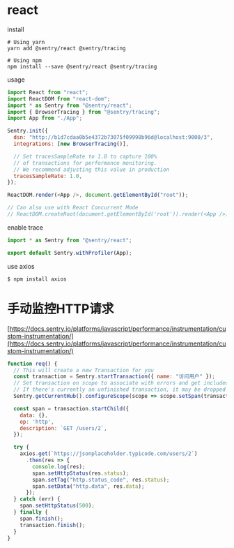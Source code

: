 

# react

install
```shell
# Using yarn
yarn add @sentry/react @sentry/tracing

# Using npm
npm install --save @sentry/react @sentry/tracing
```
usage

```js
import React from "react";
import ReactDOM from "react-dom";
import * as Sentry from "@sentry/react";
import { BrowserTracing } from "@sentry/tracing";
import App from "./App";

Sentry.init({
  dsn: "http://b1d7cdaa0b5e4372b73075f09998b96d@localhost:9000/3",
  integrations: [new BrowserTracing()],

  // Set tracesSampleRate to 1.0 to capture 100%
  // of transactions for performance monitoring.
  // We recommend adjusting this value in production
  tracesSampleRate: 1.0,
});

ReactDOM.render(<App />, document.getElementById("root"));

// Can also use with React Concurrent Mode
// ReactDOM.createRoot(document.getElementById('root')).render(<App />);
```

enable trace

```js
import * as Sentry from "@sentry/react";

export default Sentry.withProfiler(App);
```

use axios

```shell
$ npm install axios
```

# 手动监控HTTP请求

[https://docs.sentry.io/platforms/javascript/performance/instrumentation/custom-instrumentation/](https://docs.sentry.io/platforms/javascript/performance/instrumentation/custom-instrumentation/)

```js
function req() {
  // This will create a new Transaction for you
  const transaction = Sentry.startTransaction({ name: "访问用户" });
  // Set transaction on scope to associate with errors and get included span instrumentation
  // If there's currently an unfinished transaction, it may be dropped
  Sentry.getCurrentHub().configureScope(scope => scope.setSpan(transaction));

  const span = transaction.startChild({
    data: {},
    op: 'http',
    description: `GET /users/2`,
  });

  try {
    axios.get(`https://jsonplaceholder.typicode.com/users/2`)
      .then(res => {
        console.log(res);
        span.setHttpStatus(res.status);
        span.setTag("http.status_code", res.status);
        span.setData("http.data", res.data);
      });
  } catch (err) {
    span.setHttpStatus(500);
  } finally {
    span.finish();
    transaction.finish();
  }
}
```






